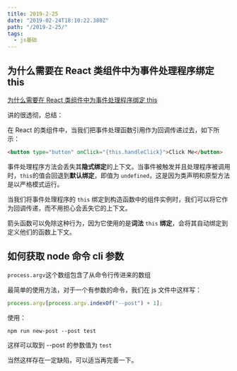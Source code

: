 ```yaml
---
title: 2019-2-25
date: "2019-02-24T18:10:22.380Z"
path: "/2019-2-25/"
tags:
  - js基础
---
```


## 为什么需要在 React 类组件中为事件处理程序绑定 this

[为什么需要在 React 类组件中为事件处理程序绑定 this](https://juejin.im/post/5afa6e2f6fb9a07aa2137f51)

讲的很透彻，总结：

在 React 的类组件中，当我们把事件处理函数引用作为回调传递过去，如下所示：

```html
<button type="button" onClick="{this.handleClick}">Click Me</button>
```

事件处理程序方法会丢失其**隐式绑定**的上下文。当事件被触发并且处理程序被调用时，`this`的值会回退到**默认绑定**，即值为 `undefined`，这是因为类声明和原型方法是以严格模式运行。

当我们将事件处理程序的 `this` 绑定到构造函数中的组件实例时，我们可以将它作为回调传递，而不用担心会丢失它的上下文。

箭头函数可以免除这种行为，因为它使用的是**词法** `this` **绑定**，会将其自动绑定到定义他们的函数上下文。

## 如何获取 node 命令 cli 参数

`process.argv`这个数组包含了从命令行传进来的数组

最简单的使用方法，对于一个有参数的命令，我们在 js 文件中这样写：

```js
process.argv[process.argv.indexOf("--post") + 1];
```

使用：

`npm run new-post --post test`

这样可以取到 --post 的参数值为 `test`

当然这样存在一定缺陷，可以适当再完善一下。
